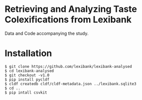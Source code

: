 # Retrieving and Analyzing Taste Colexifications from Lexibank

Data and Code accompanying the study.

# Installation

```
$ git clone https://github.com/lexibank/lexibank-analysed
$ cd lexibank-analysed
$ git checkout -v1.0
$ pip install pycldf
$ cldf createdb cldf/cldf-metadata.json ../lexibank.sqlite3
$ cd ..
$ pip intall csvkit
```
